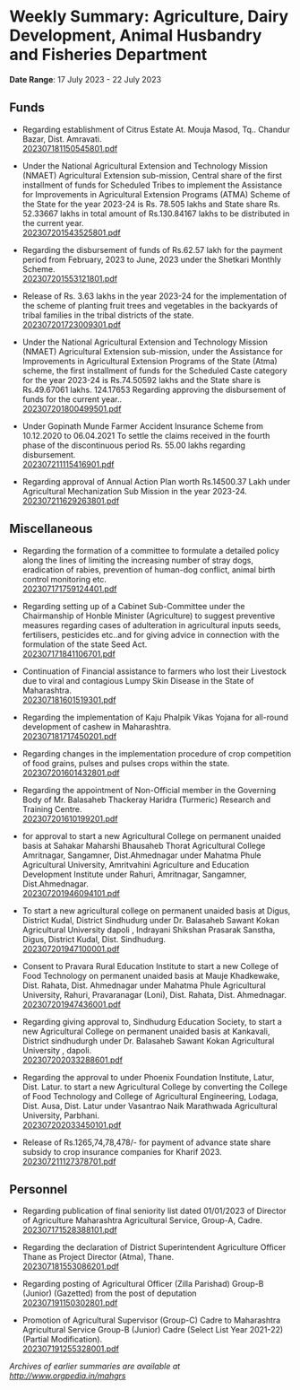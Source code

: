 # Weekly Summary: Agriculture, Dairy Development, Animal Husbandry and Fisheries Department

**Date Range**: 17 July 2023 - 22 July 2023


## Funds
- Regarding establishment of Citrus Estate At. Mouja Masod, Tq.. Chandur Bazar, Dist. Amravati.\
  [202307181150545801.pdf](https://gr.maharashtra.gov.in/Site/Upload/Government%20Resolutions/English/202307181150545801.pdf)

- Under the National Agricultural Extension and Technology Mission (NMAET) Agricultural Extension sub-mission, Central share of the first installment of funds for Scheduled Tribes to implement the Assistance for Improvements in Agricultural Extension Programs (ATMA) Scheme of the State for the year 2023-24 is Rs. 78.505 lakhs and State share Rs. 52.33667 lakhs in total amount of Rs.130.84167 lakhs to be distributed in the current year.\
  [202307201543525801.pdf](https://gr.maharashtra.gov.in/Site/Upload/Government%20Resolutions/English/202307201543525801.pdf)

- Regarding the disbursement of funds of Rs.62.57 lakh for the payment period from February, 2023 to June, 2023 under the Shetkari Monthly Scheme.\
  [202307201553121801.pdf](https://gr.maharashtra.gov.in/Site/Upload/Government%20Resolutions/English/202307201553121801.pdf)

- Release of Rs. 3.63 lakhs in the year 2023-24 for the implementation of the scheme of planting fruit trees and vegetables in the backyards of tribal families in the tribal districts of the state.\
  [202307201723009301.pdf](https://gr.maharashtra.gov.in/Site/Upload/Government%20Resolutions/English/202307201723009301.pdf)

- Under the National Agricultural Extension and Technology Mission (NMAET) Agricultural Extension sub-mission, under the Assistance for Improvements in Agricultural Extension Programs of the State (Atma) scheme, the first installment of funds for the Scheduled Caste category for the year 2023-24 is Rs.74.50592 lakhs and the State share is Rs.49.67061 lakhs. 124.17653 Regarding approving the disbursement of funds for the current year..\
  [202307201800499501.pdf](https://gr.maharashtra.gov.in/Site/Upload/Government%20Resolutions/English/202307201800499501.pdf)

- Under Gopinath Munde Farmer Accident Insurance Scheme from 10.12.2020 to 06.04.2021 To settle the claims received in the fourth phase of the discontinuous period Rs. 55.00 lakhs regarding disbursement.\
  [202307211115416901.pdf](https://gr.maharashtra.gov.in/Site/Upload/Government%20Resolutions/English/202307211115416901.pdf)

- Regarding approval of Annual Action Plan worth Rs.14500.37 Lakh under Agricultural Mechanization Sub Mission in the year 2023-24.\
  [202307211629263801.pdf](https://gr.maharashtra.gov.in/Site/Upload/Government%20Resolutions/English/202307211629263801.pdf)

## Miscellaneous
- Regarding the formation of a committee to formulate a detailed policy along the lines of limiting the increasing number of stray dogs, eradication of rabies, prevention of human-dog conflict, animal birth control monitoring etc.\
  [202307171759124401.pdf](https://gr.maharashtra.gov.in/Site/Upload/Government%20Resolutions/English/202307171759124401.pdf)

- Regarding setting up of a Cabinet Sub-Committee under the Chairmanship of Honble Minister (Agriculture) to suggest preventive measures regarding cases of adulteration in agricultural inputs seeds, fertilisers, pesticides etc..and for giving advice in connection with the formulation of the state Seed Act.\
  [202307171841106701.pdf](https://gr.maharashtra.gov.in/Site/Upload/Government%20Resolutions/English/202307171841106701.pdf)

- Continuation of Financial assistance to farmers who lost their Livestock due to viral and contagious Lumpy Skin Disease in the State of Maharashtra.\
  [202307181601519301.pdf](https://gr.maharashtra.gov.in/Site/Upload/Government%20Resolutions/English/202307181601519301.pdf)

- Regarding the implementation of Kaju Phalpik Vikas Yojana for all-round development of cashew in Maharashtra.\
  [202307181717450201.pdf](https://gr.maharashtra.gov.in/Site/Upload/Government%20Resolutions/English/202307181717450201.pdf)

- Regarding changes in the implementation procedure of crop competition of food grains, pulses and pulses crops within the state.\
  [202307201601432801.pdf](https://gr.maharashtra.gov.in/Site/Upload/Government%20Resolutions/English/202307201601432801.pdf)

- Regarding the appointment of Non-Official member in the Governing Body of Mr. Balasaheb Thackeray Haridra (Turmeric) Research and Training Centre.\
  [202307201610199201.pdf](https://gr.maharashtra.gov.in/Site/Upload/Government%20Resolutions/English/202307201610199201.pdf)

- for approval to start a new Agricultural College on permanent unaided basis at Sahakar Maharshi Bhausaheb Thorat Agricultural College Amritnagar, Sangamner, Dist.Ahmednagar under Mahatma Phule Agricultural University, Amritvahini Agriculture and Education Development Institute under Rahuri, Amritnagar, Sangamner, Dist.Ahmednagar.\
  [202307201946094101.pdf](https://gr.maharashtra.gov.in/Site/Upload/Government%20Resolutions/English/202307201946094101.pdf)

- To start a new agricultural college on permanent unaided basis at Digus, District Kudal, District Sindhudurg under Dr. Balasaheb Sawant Kokan Agricultural University dapoli , Indrayani Shikshan Prasarak Sanstha, Digus, District Kudal, Dist. Sindhudurg.\
  [202307201947100001.pdf](https://gr.maharashtra.gov.in/Site/Upload/Government%20Resolutions/English/202307201947100001.pdf)

- Consent to Pravara Rural Education Institute to start a new College of Food Technology on permanent unaided basis at Mauje Khadkewake, Dist. Rahata, Dist. Ahmednagar under Mahatma Phule Agricultural University, Rahuri, Pravaranagar (Loni), Dist. Rahata, Dist. Ahmednagar.\
  [202307201947436001.pdf](https://gr.maharashtra.gov.in/Site/Upload/Government%20Resolutions/English/202307201947436001.pdf)

- Regarding giving approval to, Sindhudurg Education Society, to start a new Agricultural College on permanent unaided basis at Kankavali, District sindhudurgh under Dr. Balasaheb Sawant Kokan Agricultural University , dapoli.\
  [202307202033288601.pdf](https://gr.maharashtra.gov.in/Site/Upload/Government%20Resolutions/English/202307202033288601.pdf)

- Regarding the approval to under Phoenix Foundation Institute, Latur, Dist. Latur. to start a new Agricultural College by converting the College of Food Technology and College of Agricultural Engineering, Lodaga, Dist. Ausa, Dist. Latur under Vasantrao Naik Marathwada Agricultural University, Parbhani.\
  [202307202033450101.pdf](https://gr.maharashtra.gov.in/Site/Upload/Government%20Resolutions/English/202307202033450101.pdf)

- Release of Rs.1265,74,78,478/- for payment of advance state share subsidy to crop insurance companies for Kharif 2023.\
  [202307211127378701.pdf](https://gr.maharashtra.gov.in/Site/Upload/Government%20Resolutions/English/202307211127378701.pdf)

## Personnel
- Regarding publication of final seniority list dated 01/01/2023 of Director of Agriculture Maharashtra Agricultural Service, Group-A, Cadre.\
  [202307171528388101.pdf](https://gr.maharashtra.gov.in/Site/Upload/Government%20Resolutions/English/202307171528388101.pdf)

- Regarding the declaration of District Superintendent Agriculture Officer Thane as Project Director (Atma), Thane.\
  [202307181553086201.pdf](https://gr.maharashtra.gov.in/Site/Upload/Government%20Resolutions/English/202307181553086201.pdf)

- Regarding posting of Agricultural Officer (Zilla Parishad) Group-B (Junior) (Gazetted) from the post of deputation\
  [202307191150302801.pdf](https://gr.maharashtra.gov.in/Site/Upload/Government%20Resolutions/English/202307191150302801.pdf)

- Promotion of Agricultural Supervisor (Group-C) Cadre to Maharashtra Agricultural Service Group-B (Junior) Cadre (Select List Year 2021-22) (Partial Modification).\
  [202307191255328001.pdf](https://gr.maharashtra.gov.in/Site/Upload/Government%20Resolutions/English/202307191255328001.pdf)


*Archives of earlier summaries are available at http://www.orgpedia.in/mahgrs*
